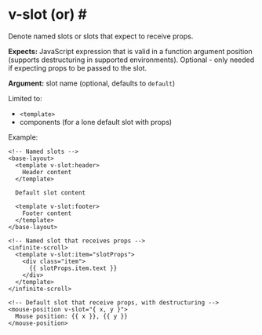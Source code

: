 # v-slot \(or\) \#

Denote named slots or slots that expect to receive props.

**Expects:** JavaScript expression that is valid in a function argument position \(supports destructuring in supported environments\). Optional - only needed if expecting props to be passed to the slot.

**Argument:** slot name \(optional, defaults to `default`\)

Limited to:

* `<template>`
* components \(for a lone default slot with props\)

Example:

```markup
<!-- Named slots -->
<base-layout>
  <template v-slot:header>
    Header content
  </template>

  Default slot content

  <template v-slot:footer>
    Footer content
  </template>
</base-layout>

<!-- Named slot that receives props -->
<infinite-scroll>
  <template v-slot:item="slotProps">
    <div class="item">
      {{ slotProps.item.text }}
    </div>
  </template>
</infinite-scroll>

<!-- Default slot that receive props, with destructuring -->
<mouse-position v-slot="{ x, y }">
  Mouse position: {{ x }}, {{ y }}
</mouse-position>
```

